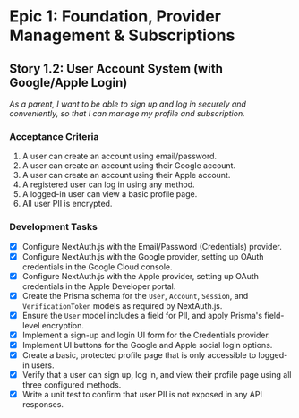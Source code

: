 # Epic 1: Foundation, Provider Management & Subscriptions
## Story 1.2: User Account System (with Google/Apple Login)

*As a parent, I want to be able to sign up and log in securely and conveniently, so that I can manage my profile and subscription.*

### Acceptance Criteria
1. A user can create an account using email/password.
2. A user can create an account using their Google account.
3. A user can create an account using their Apple account.
4. A registered user can log in using any method.
5. A logged-in user can view a basic profile page.
6. All user PII is encrypted.

### Development Tasks
- [x] Configure NextAuth.js with the Email/Password (Credentials) provider.
- [x] Configure NextAuth.js with the Google provider, setting up OAuth credentials in the Google Cloud console.
- [x] Configure NextAuth.js with the Apple provider, setting up OAuth credentials in the Apple Developer portal.
- [x] Create the Prisma schema for the `User`, `Account`, `Session`, and `VerificationToken` models as required by NextAuth.js.
- [x] Ensure the `User` model includes a field for PII, and apply Prisma's field-level encryption.
- [x] Implement a sign-up and login UI form for the Credentials provider.
- [x] Implement UI buttons for the Google and Apple social login options.
- [x] Create a basic, protected profile page that is only accessible to logged-in users.
- [x] Verify that a user can sign up, log in, and view their profile page using all three configured methods.
- [x] Write a unit test to confirm that user PII is not exposed in any API responses.
